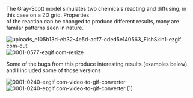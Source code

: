 
The Gray-Scott model simulates two chemicals reacting and diffusing, in this case on a 2D grid. Properties    
of the reaction can be changed to produce different results, many are familar patterns seen in nature.

![uploads_e105b13d-eb32-4e5d-adf7-cded5e140563_FishSkin1-ezgif com-cut](https://github.com/user-attachments/assets/636a8212-8f1d-424e-a5ce-42dc001fe16a)
![0001-0577-ezgif com-resize](https://github.com/user-attachments/assets/63dbc78c-96fe-435c-975f-b245342c54b5)

Some of the bugs from this produce interesting results (examples below) and I included some of those versions

![0001-0240-ezgif com-video-to-gif-converter](https://github.com/user-attachments/assets/ec76377a-3b1d-46f5-8f08-6e0e2e73a6c5)
![0001-0240-ezgif com-video-to-gif-converter (1)](https://github.com/user-attachments/assets/169138cb-9edf-4faa-a188-66c25fdb0d62)


